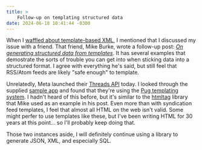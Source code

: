 ```yaml
---
title: >
    Follow-up on templating structured data
date: 2024-06-18 10:41:44 -0300
---
```


When I [waffled about template-based XML](https://anderegg.ca/2024/05/24/on-templatebased-feed-generation), I mentioned that I discussed my issue with a friend. That friend, Mike Burke, wrote a follow-up post: [*On generating structured data from templates*](https://mrb0.com/2024/06/17/on-code-generation-from-templates/). It has several examples that demostrate the sorts of trouble you can get into when sticking data into a structured format. I agree with everything he's said, but still feel that RSS/Atom feeds are likely "safe enough" to template.

Unrelatedly, Meta launched their [Threads API](https://developers.facebook.com/docs/threads) today. I looked through the supplied [sample app](https://github.com/fbsamples/threads_api/tree/main) and found that they're using the [Pug templating system](https://pugjs.org/api/getting-started.html). I hadn't heard of this before, but it's similar to the [htmltag](https://github.com/LiftoffSoftware/htmltag) library that Mike used as an example in his post. Even more than with syndication feed templates, I feel that almost all HTML on the web isn't valid. Some might perfer to use templates like these, but I've been writing HTML for 30 years at this point… so I'll probably keep doing that.

Those two instances aside, I will definitely continue using a library to generate JSON, XML, and especially SQL.